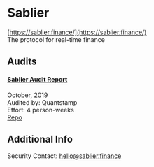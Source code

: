 
# Sablier
  
[https://sablier.finance/](https://sablier.finance/)<br>
The protocol for real-time finance


## Audits



#### [Sablier Audit Report](https://certificate.quantstamp.com/full/sablier)

October, 2019<br>
Audited by: Quantstamp<br>Effort: 4 person-weeks<br>
[Repo](https://github.com/sablierhq/sablier)
      

  



## Additional Info

Security Contact: hello@sablier.finance
